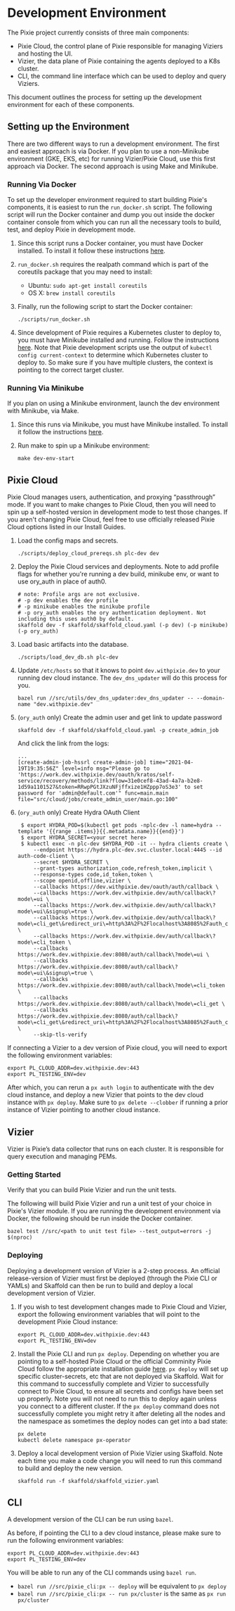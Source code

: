 # Development Environment

The Pixie project currently consists of three main components:

- Pixie Cloud, the control plane of Pixie responsible for managing Viziers and hosting the UI.
- Vizier, the data plane of Pixie containing the agents deployed to a K8s cluster.
- CLI, the command line interface which can be used to deploy and query Viziers.

This document outlines the process for setting up the development environment for each of these components.

## Setting up the Environment
There are two different ways to run a development environment. The first and easiest approach is via Docker. If you plan to use a non-Minikube environment (GKE, EKS, etc) for running Vizier/Pixie Cloud, use this first approach via Docker. The second approach is using Make and Minikube.

### Running Via Docker
To set up the developer environment required to start building Pixie's components, it is easiest to run the `run_docker.sh` script. The following script will run the Docker container and dump you out inside the docker container console from which you can run all the necessary tools to build, test, and deploy Pixie in development mode.

1. Since this script runs a Docker container, you must have Docker installed. To install it follow these instructions [here](https://docs.docker.com/get-docker/).

1. `run_docker.sh` requires the realpath command which is part of the coreutils package that you may need to install:
    * Ubuntu: `sudo apt-get install coreutils`
    * OS X: `brew install coreutils`

1. Finally, run the following script to start the Docker container:
    ```
    ./scripts/run_docker.sh
    ```

1. Since development of Pixie requires a Kubernetes cluster to deploy to, you must have Minikube installed and running. Follow the instructions [here](https://docs.px.dev/installing-pixie/setting-up-k8s/minikube-setup/). Note that Pixie development scripts use the output of `kubectl config current-context` to determine which Kubernetes cluster to deploy to. So make sure if you have multiple clusters, the context is pointing to the correct target cluster.


### Running Via Minikube
If you plan on using a Minikube environment, launch the dev environment with Minikube, via Make.

1. Since this runs via Minikube, you must have Minikube installed. To install it follow the instructions [here](https://docs.px.dev/installing-pixie/setting-up-k8s/minikube-setup/).

1. Run make to spin up a Minikube environment:
    ```
    make dev-env-start
    ```


## Pixie Cloud
Pixie Cloud manages users, authentication, and proxying “passthrough” mode. If you want to make changes to Pixie Cloud, then you will need to spin up a self-hosted version in development mode to test those changes. If you aren't changing Pixie Cloud, feel free to use officially released Pixie Cloud options listed in our Install Guides.

1. Load the config maps and secrets.

    ```
    ./scripts/deploy_cloud_prereqs.sh plc-dev dev
    ```
2. Deploy the Pixie Cloud services and deployments. Note to add profile flags for whether you're running a dev build, minikube env, or want to use ory_auth in place of auth0.

    ```
    # note: Profile args are not exclusive.
    # -p dev enables the dev profile
    # -p minikube enables the minikube profile
    # -p ory_auth enables the ory authentication deployment. Not including this uses auth0 by default.
    skaffold dev -f skaffold/skaffold_cloud.yaml (-p dev) (-p minikube) (-p ory_auth)
    ```
3. Load basic artifacts into the database.

    ```
    ./scripts/load_dev_db.sh plc-dev
    ```
4. Update `/etc/hosts` so that it knows to point `dev.withpixie.dev` to your running dev cloud instance. The `dev_dns_updater` will do this process for you.

    ```
    bazel run //src/utils/dev_dns_updater:dev_dns_updater -- --domain-name "dev.withpixie.dev"
    ```

5. (`ory_auth` only) Create the admin user and get link to update password
    ```
    skaffold dev -f skaffold/skaffold_cloud.yaml -p create_admin_job
    ```
    And click the link from the logs:
    ```
    ...
    [create-admin-job-hssrl create-admin-job] time="2021-04-19T19:35:56Z" level=info msg="Please go to 'https://work.dev.withpixie.dev/oauth/kratos/self-service/recovery/methods/link?flow=31e0cef8-43ad-4a7a-b2e8-1d59a1101527&token=RRwpPGtJXzuNFjffxize1HZppp7oS3e3' to set password for 'admin@default.com'" func=main.main file="src/cloud/jobs/create_admin_user/main.go:100"
    ```
6. (`ory_auth` only) Create Hydra OAuth Client
   ```
    $ export HYDRA_POD=$(kubectl get pods -nplc-dev -l name=hydra --template '{{range .items}}{{.metadata.name}}{{end}}')
    $ export HYDRA_SECRET=<your secret here>
    $ kubectl exec -n plc-dev $HYDRA_POD -it -- hydra clients create \
        --endpoint https://hydra.plc-dev.svc.cluster.local:4445 --id auth-code-client \
        --secret $HYDRA_SECRET \
        --grant-types authorization_code,refresh_token,implicit \
        --response-types code,id_token,token \
        --scope openid,offline,vizier \
        --callbacks https://dev.withpixie.dev/oauth/auth/callback \
        --callbacks https://work.dev.withpixie.dev/auth/callback\?mode\=ui \
        --callbacks https://work.dev.withpixie.dev/auth/callback\?mode\=ui\&signup\=true \
        --callbacks https://work.dev.withpixie.dev/auth/callback\?mode\=cli_get\&redirect_uri\=http%3A%2F%2Flocalhost%3A8085%2Fauth_complete \
        --callbacks https://work.dev.withpixie.dev/auth/callback\?mode\=cli_token \
        --callbacks https://work.dev.withpixie.dev:8080/auth/callback\?mode\=ui \
        --callbacks https://work.dev.withpixie.dev:8080/auth/callback\?mode\=ui\&signup\=true \
        --callbacks https://work.dev.withpixie.dev:8080/auth/callback\?mode\=cli_token \
        --callbacks https://work.dev.withpixie.dev:8080/auth/callback\?mode\=cli_get \
        --callbacks https://work.dev.withpixie.dev:8080/auth/callback\?mode\=cli_get\&redirect_uri\=http%3A%2F%2Flocalhost%3A8085%2Fauth_complete \
        --skip-tls-verify
    ```

If connecting a Vizier to a dev version of Pixie cloud, you will need to export the following environment variables:

```
export PL_CLOUD_ADDR=dev.withpixie.dev:443
export PL_TESTING_ENV=dev
```

After which, you can rerun a `px auth login` to authenticate with the dev cloud instance, and deploy a new Vizier that points to the dev cloud instance with `px deploy`.
Make sure to `px delete --clobber` if running a prior instance of Vizier pointing to another cloud instance.

## Vizier
Vizier is Pixie’s data collector that runs on each cluster. It is responsible for query execution and managing PEMs.

### Getting Started
Verify that you can build Pixie Vizier and run the unit tests.

The following will build Pixie Vizier and run a unit test of your choice in Pixie's Vizier module. If you are running the development environment via Docker, the following should be run inside the Docker container.

```
bazel test //src/<path to unit test file> --test_output=errors -j $(nproc)
```

### Deploying
Deploying a development version of Vizier is a 2-step process. An official release-version of Vizier must first be deployed (through the Pixie CLI or YAMLs) and Skaffold can then be run to build and deploy a local development version of Vizier.

1. If you wish to test development changes made to Pixie Cloud and Vizier, export the following environment variables that will point to the development Pixie Cloud instance:

    ```
    export PL_CLOUD_ADDR=dev.withpixie.dev:443
    export PL_TESTING_ENV=dev
    ```

1. Install the Pixie CLI and run `px deploy`. Depending on whether you are pointing to a self-hosted Pixie Cloud or the official Comminity Pixie Cloud follow the appropriate installation guide [here](https://docs.px.dev/installing-pixie/install-guides/). `px deploy` will set up specific cluster-secrets, etc that are not deployed via Skaffold. Wait for this command to successfully complete and Vizier to successfully connect to Pixie Cloud, to ensure all secrets and configs have been set up properly. Note you will not need to run this to deploy again unless you connect to a different cluster. If the `px deploy` command does not successfully complete you might retry it after deleting all the nodes and the namespace as sometimes the deploy nodes can get into a bad state:
    ```
    px delete
    kubectl delete namespace px-operator
    ```

1. Deploy a local development version of Pixie Vizier using Skaffold. Note each time you make a code change you will need to run this command to build and deploy the new version.

   ```
   skaffold run -f skaffold/skaffold_vizier.yaml
   ```

## CLI

A development version of the CLI can be run using `bazel`.

As before, if pointing the CLI to a dev cloud instance, please make sure to run the following environment variables:

```
export PL_CLOUD_ADDR=dev.withpixie.dev:443
export PL_TESTING_ENV=dev
```

You will be able to run any of the CLI commands using `bazel run`.

- `bazel run //src/pixie_cli:px -- deploy` will be equivalent to `px deploy`
- `bazel run //src/pixie_cli:px -- run px/cluster` is the same as `px run px/cluster`
